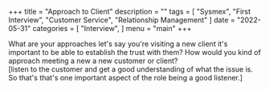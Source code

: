 +++
title = "Approach to Client"
description = ""
tags = [
    "Sysmex",
    "First Interview",
    "Customer Service",
    "Relationship Management"
]
date = "2022-05-31"
categories = [
    "Interview",
]
menu = "main"
+++

What are your approaches let's say you're visiting a new client it's important to be able to establish the trust with them? How would you kind of approach meeting a new a new customer or client?   
[listen to the customer and get a good understanding of what the issue is. So that's that's one important aspect of the role being a good listener.]  